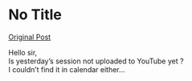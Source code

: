 # No Title

[Original Post](https://discourse.onlinedegree.iitm.ac.in/t/164277/201)

<p>Hello sir,<br>
Is yesterday’s session not uploaded to YouTube yet ?<br>
I couldn’t find it in calendar either…</p>